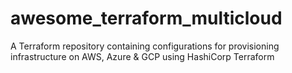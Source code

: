 # awesome_terraform_multicloud
A Terraform repository containing configurations for provisioning infrastructure on AWS, Azure &amp; GCP using HashiCorp Terraform
